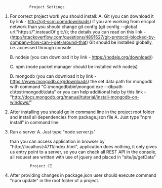                 Project Settings


1. For correct project work you should install:
    A. Git (you can download it by link - http://git-scm.com/downloads)
        if you are working from ericpol network than you should change git config (git config --global url."https://".insteadOf git://);
        the details you can read on this link - (http://stackoverflow.com/questions/4891527/git-protocol-blocked-by-company-how-can-i-get-around-that)
        Git should be installed globally, i.e. accessed through console.
        
    B. nodejs (you can download it by link - https://nodejs.org/download/)
    
    C. npm (node packet manager should be installed with nodejs)
    
    D. mongodb (you can download it by link - https://www.mongodb.org/downloads)
        the set data path for mongodb with command "C:\mongodb\bin\mongod.exe --dbpath d:\test\mongodb\data" or you can help additional help
        by this link - "http://docs.mongodb.org/manual/tutorial/install-mongodb-on-windows/"
        
2. After installing you should go in command line in the project root folder and install all dependencies from package.json file
    A. Just type "npm install" in command line
    
3. Run a server
    A. Just type "node server.js"
    
    
    
    
    
    than you can access application in browser by "http://localhost:4711/index.html",
    application does nothing, it only gives us entry point to a server,
    so you can check all REST API in the console,
    all request are written with use of jquery and placed in "site/js/getData"

                
                Project CI
                
1. After providing changes in package.json user should execute command "npm update" in the root folder of a project.